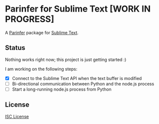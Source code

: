 # Parinfer for Sublime Text [WORK IN PROGRESS]

A [Parinfer] package for [Sublime Text].

## Status

Nothing works right now; this project is just getting started :)

I am working on the following steps:

* [x] Connect to the Sublime Text API when the text buffer is modified
* [ ] Bi-directional communication between Python and the node.js process
* [ ] Start a long-running node.js process from Python

## License

[ISC License]

[Parinfer]:http://shaunlebron.github.io/parinfer/
[Sublime Text]:http://www.sublimetext.com/
[ISC License]:LICENSE.md
